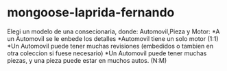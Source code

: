 # mongoose-laprida-fernando
Elegi un modelo de una consecionaria, donde:
Automovil,Pieza y Motor:
*A un Automovil se le enbede los detalles
*Automovil tiene un solo motor (1:1)
*Un Automovil puede tener muchas revisiones (embedidos o tambien en otra coleccion si fuese necesario)
*Un Automovil puede tener muchas piezas, y una pieza puede estar en muchos autos. (N:M)
